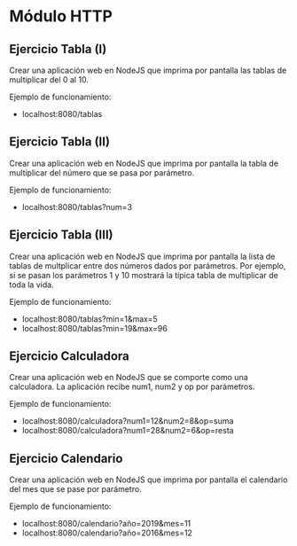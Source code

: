<h1>Módulo HTTP</h1>
<h2>Ejercicio Tabla (I)</h2>
<p>Crear una aplicación web en NodeJS que imprima por pantalla las tablas de multiplicar del 0 al 10.</p>
<p>Ejemplo de funcionamiento:</p>
<ul>
    <li>localhost:8080/tablas</li>
</ul>
<h2>Ejercicio Tabla (II)</h2>
<p>Crear una aplicación web en NodeJS que imprima por pantalla la tabla de multiplicar del número que se pasa por parámetro.</p>
<p>Ejemplo de funcionamiento:</p>
<ul>
    <li>localhost:8080/tablas?num=3</li>
</ul>
<h2>Ejercicio Tabla (III)</h2>
<p>Crear una aplicación web en NodeJS que imprima por pantalla la lista de tablas de multplicar entre dos números dados por parámetros. Por ejemplo, si se pasan los parámetros 1 y 10 mostrará la típica tabla de multiplicar de toda la vida.</p>
<p>Ejemplo de funcionamiento:</p>
<ul>
    <li>localhost:8080/tablas?min=1&max=5</li>
    <li>localhost:8080/tablas?min=19&max=96</li>
</ul>
<h2>Ejercicio Calculadora</h2>
<p>Crear una aplicación web en NodeJS que se comporte como una calculadora. La aplicación recibe num1, num2 y op por parámetros.</p>
<p>Ejemplo de funcionamiento:</p>
<ul>
    <li>localhost:8080/calculadora?num1=12&num2=8&op=suma</li>
    <li>localhost:8080/calculadora?num1=28&num2=6&op=resta</li>
</ul>
<h2>Ejercicio Calendario</h2>
<p>Crear una aplicación web en NodeJS que imprima por pantalla el calendario del mes que se pase por parámetro.</p>
<p>Ejemplo de funcionamiento:</p>
<ul>
    <li>localhost:8080/calendario?año=2019&mes=11</li>
    <li>localhost:8080/calendario?año=2016&mes=12</li>
</ul>